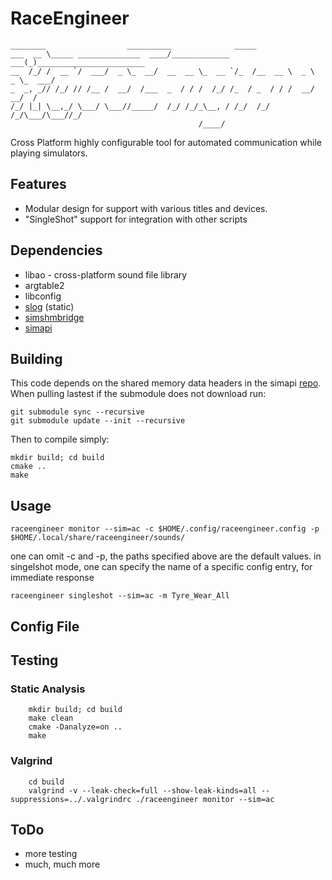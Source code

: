 # RaceEngineer
```
________                  __________              _____                         
___  __ \_____ ______________  ____/_____________ ___(_)________________________
__  /_/ /  __ `/  ___/  _ \_  __/  __  __ \_  __ `/_  /__  __ \  _ \  _ \_  ___/
_  _, _// /_/ // /__ /  __/  /___  _  / / /  /_/ /_  / _  / / /  __/  __/  /    
/_/ |_| \__,_/ \___/ \___//_____/  /_/ /_/_\__, / /_/  /_/ /_/\___/\___//_/     
                                          /____/                            
```
Cross Platform highly configurable tool for automated communication while playing simulators.

## Features
- Modular design for support with various titles and devices.
- "SingleShot" support for integration with other scripts

## Dependencies
- libao - cross-platform sound file library
- argtable2
- libconfig
- [slog](https://github.com/kala13x/slog) (static)
- [simshmbridge](https://github.com/spacefreak18/simshmbridge)
- [simapi](https://github.com/spacefreak18/simapi)

## Building
This code depends on the shared memory data headers in the simapi [repo](https://github.com/spacefreak18/simapi). When pulling lastest if the submodule does not download run:
```
git submodule sync --recursive
git submodule update --init --recursive
```
Then to compile simply:
```
mkdir build; cd build
cmake ..
make
```
## Usage
```
raceengineer monitor --sim=ac -c $HOME/.config/raceengineer.config -p $HOME/.local/share/raceengineer/sounds/
```
one can omit -c and -p, the paths specified above are the default values.
in singelshot mode, one can specify the name of a specific config entry, for immediate response
```
raceengineer singleshot --sim=ac -m Tyre_Wear_All
```

## Config File

## Testing

### Static Analysis
```
    mkdir build; cd build
    make clean
    cmake -Danalyze=on ..
    make
```
### Valgrind
```
    cd build
    valgrind -v --leak-check=full --show-leak-kinds=all --suppressions=../.valgrindrc ./raceengineer monitor --sim=ac
```

## ToDo
 - more testing
 - much, much more
